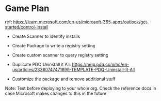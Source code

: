 # Game Plan

ref: <https://learn.microsoft.com/en-us/microsoft-365-apps/outlook/get-started/control-install>

- Create Scanner to identify installs
- Create Package to write a registry setting
- Create custom scanner to query registry setting

- Duplicate PDQ Uninstall it All: <https://help.pdq.com/hc/en-us/articles/23360747471899-TEMPLATE-PDQ-Uninstall-It-All>
- Customize the package and remove additional stuff

Note: Test before deploying to your whole org. Check the reference docs in case Microsoft makes changes to this in the future

